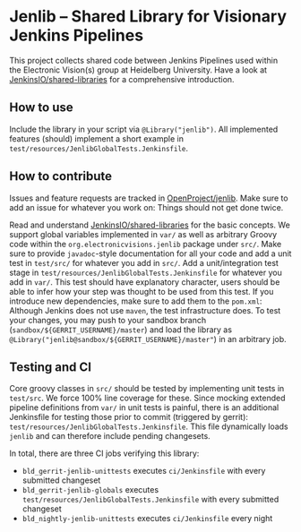 # Jenlib – Shared Library for Visionary Jenkins Pipelines
This project collects shared code between Jenkins Pipelines used within the Electronic Vision(s) group at Heidelberg University.
Have a look at [JenkinsIO/shared-libraries](https://jenkins.io/doc/book/pipeline/shared-libraries/) for a comprehensive introduction.

## How to use
Include the library in your script via `@Library("jenlib")`.
All implemented features (should) implement a short example in `test/resources/JenlibGlobalTests.Jenkinsfile`.

## How to contribute
Issues and feature requests are tracked in [OpenProject/jenlib](https://brainscales-r.kip.uni-heidelberg.de/projects/jenlib/work_packages).
Make sure to add an issue for whatever you work on: Things should not get done twice.

Read and understand [JenkinsIO/shared-libraries](https://jenkins.io/doc/book/pipeline/shared-libraries/) for the basic concepts.
We support global variables implemented in `var/` as well as arbitrary Groovy code within the `org.electronicvisions.jenlib` package under `src/`.
Make sure to provide `javadoc`-style documentation for all your code and add a unit test in `test/src/` for whatever you add in `src/`.
Add a unit/integration test stage in `test/resources/JenlibGlobalTests.Jenkinsfile` for whatever you add in `var/`.
This test should have explanatory character, users should be able to infer how your step was thought to be used from this test.
If you introduce new dependencies, make sure to add them to the `pom.xml`: Although Jenkins does not use `maven`, the test infrastructure does.
To test your changes, you may push to your sandbox branch (`sandbox/${GERRIT_USERNAME}/master`) and load the library as `@Library("jenlib@sandbox/${GERRIT_USERNAME}/master"`) in an arbitrary job.

## Testing and CI
Core groovy classes in `src/` should be tested by implementing unit tests in `test/src`.
We force 100% line coverage for these.
Since mocking extended pipeline definitions from `var/` in unit tests is painful, there is an additional Jenkinsfile for testing those prior to commit (triggered by gerrit): `test/resources/JenlibGlobalTests.Jenkinsfile`.
This file dynamically loads `jenlib` and can therefore include pending changesets.

In total, there are three CI jobs verifying this library:
* `bld_gerrit-jenlib-unittests` executes `ci/Jenkinsfile` with every submitted changeset
* `bld_gerrit-jenlib-globals` executes `test/resources/JenlibGlobalTests.Jenkinsfile` with every submitted changeset
* `bld_nightly-jenlib-unittests` executes `ci/Jenkinsfile` every night
